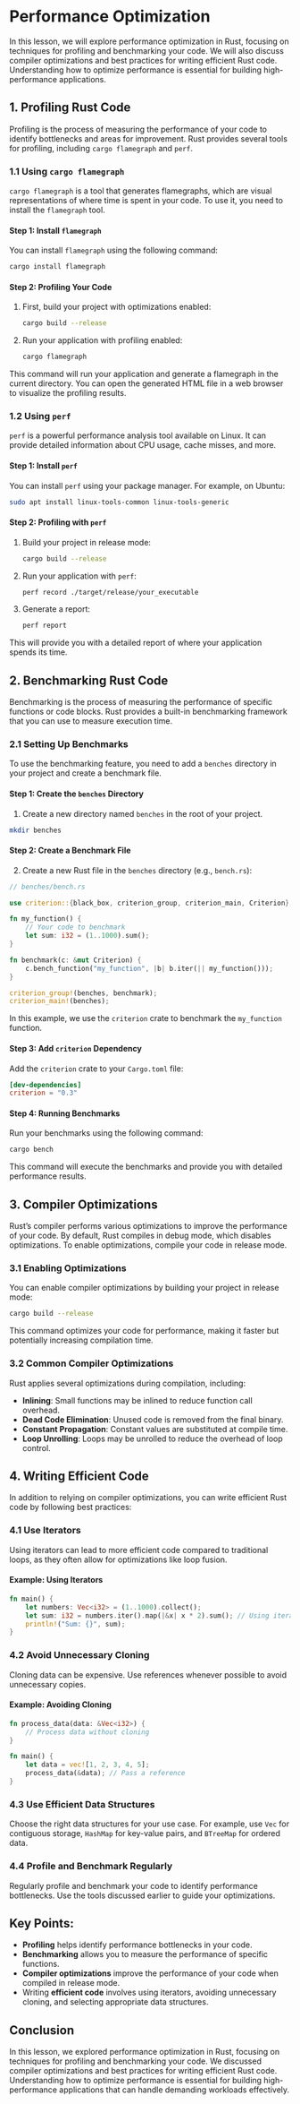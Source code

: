 # Performance Optimization

In this lesson, we will explore performance optimization in Rust, focusing on techniques for profiling and benchmarking your code. We will also discuss compiler optimizations and best practices for writing efficient Rust code. Understanding how to optimize performance is essential for building high-performance applications.

## 1. Profiling Rust Code

Profiling is the process of measuring the performance of your code to identify bottlenecks and areas for improvement. Rust provides several tools for profiling, including `cargo flamegraph` and `perf`.

### 1.1 Using `cargo flamegraph`

`cargo flamegraph` is a tool that generates flamegraphs, which are visual representations of where time is spent in your code. To use it, you need to install the `flamegraph` tool.

#### Step 1: Install `flamegraph`

You can install `flamegraph` using the following command:

```bash
cargo install flamegraph
```

#### Step 2: Profiling Your Code

1. First, build your project with optimizations enabled:

   ```bash
   cargo build --release
   ```

2. Run your application with profiling enabled:

   ```bash
   cargo flamegraph
   ```

This command will run your application and generate a flamegraph in the current directory. You can open the generated HTML file in a web browser to visualize the profiling results.

### 1.2 Using `perf`

`perf` is a powerful performance analysis tool available on Linux. It can provide detailed information about CPU usage, cache misses, and more.

#### Step 1: Install `perf`

You can install `perf` using your package manager. For example, on Ubuntu:

```bash
sudo apt install linux-tools-common linux-tools-generic
```

#### Step 2: Profiling with `perf`

1. Build your project in release mode:

   ```bash
   cargo build --release
   ```

2. Run your application with `perf`:

   ```bash
   perf record ./target/release/your_executable
   ```

3. Generate a report:

   ```bash
   perf report
   ```

This will provide you with a detailed report of where your application spends its time.

## 2. Benchmarking Rust Code

Benchmarking is the process of measuring the performance of specific functions or code blocks. Rust provides a built-in benchmarking framework that you can use to measure execution time.

### 2.1 Setting Up Benchmarks

To use the benchmarking feature, you need to add a `benches` directory in your project and create a benchmark file.

#### Step 1: Create the `benches` Directory

1. Create a new directory named `benches` in the root of your project.

```bash
mkdir benches
```

#### Step 2: Create a Benchmark File

2. Create a new Rust file in the `benches` directory (e.g., `bench.rs`):

```rust
// benches/bench.rs

use criterion::{black_box, criterion_group, criterion_main, Criterion};

fn my_function() {
    // Your code to benchmark
    let sum: i32 = (1..1000).sum();
}

fn benchmark(c: &mut Criterion) {
    c.bench_function("my_function", |b| b.iter(|| my_function()));
}

criterion_group!(benches, benchmark);
criterion_main!(benches);
```

In this example, we use the `criterion` crate to benchmark the `my_function` function.

#### Step 3: Add `criterion` Dependency

Add the `criterion` crate to your `Cargo.toml` file:

```toml
[dev-dependencies]
criterion = "0.3"
```

#### Step 4: Running Benchmarks

Run your benchmarks using the following command:

```bash
cargo bench
```

This command will execute the benchmarks and provide you with detailed performance results.

## 3. Compiler Optimizations

Rust’s compiler performs various optimizations to improve the performance of your code. By default, Rust compiles in debug mode, which disables optimizations. To enable optimizations, compile your code in release mode.

### 3.1 Enabling Optimizations

You can enable compiler optimizations by building your project in release mode:

```bash
cargo build --release
```

This command optimizes your code for performance, making it faster but potentially increasing compilation time.

### 3.2 Common Compiler Optimizations

Rust applies several optimizations during compilation, including:

- **Inlining**: Small functions may be inlined to reduce function call overhead.
- **Dead Code Elimination**: Unused code is removed from the final binary.
- **Constant Propagation**: Constant values are substituted at compile time.
- **Loop Unrolling**: Loops may be unrolled to reduce the overhead of loop control.

## 4. Writing Efficient Code

In addition to relying on compiler optimizations, you can write efficient Rust code by following best practices:

### 4.1 Use Iterators

Using iterators can lead to more efficient code compared to traditional loops, as they often allow for optimizations like loop fusion.

#### Example: Using Iterators

```rust
fn main() {
    let numbers: Vec<i32> = (1..1000).collect();
    let sum: i32 = numbers.iter().map(|&x| x * 2).sum(); // Using iterators
    println!("Sum: {}", sum);
}
```

### 4.2 Avoid Unnecessary Cloning

Cloning data can be expensive. Use references whenever possible to avoid unnecessary copies.

#### Example: Avoiding Cloning

```rust
fn process_data(data: &Vec<i32>) {
    // Process data without cloning
}

fn main() {
    let data = vec![1, 2, 3, 4, 5];
    process_data(&data); // Pass a reference
}
```

### 4.3 Use Efficient Data Structures

Choose the right data structures for your use case. For example, use `Vec` for contiguous storage, `HashMap` for key-value pairs, and `BTreeMap` for ordered data.

### 4.4 Profile and Benchmark Regularly

Regularly profile and benchmark your code to identify performance bottlenecks. Use the tools discussed earlier to guide your optimizations.

## Key Points:
- **Profiling** helps identify performance bottlenecks in your code.
- **Benchmarking** allows you to measure the performance of specific functions.
- **Compiler optimizations** improve the performance of your code when compiled in release mode.
- Writing **efficient code** involves using iterators, avoiding unnecessary cloning, and selecting appropriate data structures.

## Conclusion

In this lesson, we explored performance optimization in Rust, focusing on techniques for profiling and benchmarking your code. We discussed compiler optimizations and best practices for writing efficient Rust code. Understanding how to optimize performance is essential for building high-performance applications that can handle demanding workloads effectively.